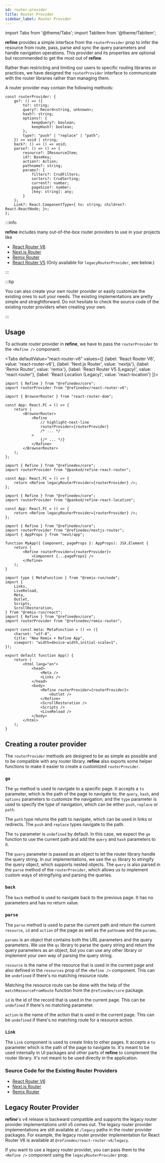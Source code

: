 ```yaml
---
id: router-provider
title: Router Provider
sidebar_label: Router Provider
---
```


import Tabs from '@theme/Tabs';
import TabItem from '@theme/TabItem';

**refine** provides a simple interface from the `routerProvider` prop to infer the resource from route, pass, parse and sync the query parameters and handle navigation operations. This provider and its properties are optional but recommended to get the most out of **refine**.

Rather than restricting and limiting our users to specific routing libraries or practices, we have designed the `routerProvider` interface to communicate with the router libraries rather than managing them.

A router provider may contain the following methods:

```tsx
const routerProvider: {
    go?: () => ({
        to?: string;
        query?: Record<string, unknown>;
        hash?: string;
        options?: {
            keepQuery?: boolean;
            keepHash?: boolean;
        };
        type?: "push" | "replace" | "path";
    }) => void | string;
    back?: () => () => void;
    parse?: () => () => {
        resource?: IResourceItem;
        id?: BaseKey;
        action?: Action;
        pathname?: string;
        params?: {
            filters?: CrudFilters;
            sorters?: CrudSorting;
            current?: number;
            pageSize?: number;
            [key: string]: any;
        }
    };
    Link?: React.ComponentType<{ to: string; children?: React.ReactNode; }>;
};
```

:::info

**refine** includes many out-of-the-box router providers to use in your projects like

-   [React Router V6][react-router-v6]
-   [Next.js Router][nextjs-router]
-   [Remix Router][remix-router]
-   [React Router V5][react-router-v5] (Only available for `legacyRouterProvider`, see below.)

:::

:::tip

You can also create your own router provider or easily customize the existing ones to suit your needs. The existing implementations are pretty simple and straightforward. Do not hesitate to check the source code of the existing router providers when creating your own.

:::

## Usage

To activate router provider in **refine**, we have to pass the `routerProvider` to the `<Refine />` component:

<Tabs
defaultValue="react-router-v6"
values={[
{label: 'React Router V6', value: 'react-router-v6'},
{label: 'Next.js Router', value: 'nextjs'},
{label: 'Remix Router', value: 'remix'},
{label: 'React Router V5 (Legacy)', value: 'react-router'},
{label: 'React Location (Legacy)', value: 'react-location'}
]}>
<TabItem value="react-router-v6">

```tsx title="App.tsx"
import { Refine } from "@refinedev/core";
import routerProvider from "@refinedev/react-router-v6";

import { BrowserRouter } from "react-router-dom";

const App: React.FC = () => {
    return (
        <BrowserRouter>
            <Refine
                // highlight-next-line
                routerProvider={routerProvider}
                /* ... */
            >
                {/* ... */}
            </Refine>
        </BrowserRouter>
    );
};
```

</TabItem>
<TabItem value="react-router">

```tsx title="App.tsx"
import { Refine } from "@refinedev/core";
import routerProvider from "@pankod/refine-react-router";

const App: React.FC = () => {
    return <Refine legacyRouterProvider={routerProvider} />;
};
```

</TabItem>
<TabItem value="react-location">

```tsx title="App.tsx"
import { Refine } from "@refinedev/core";
import routerProvider from "@pankod/refine-react-location";

const App: React.FC = () => {
    return <Refine legacyRouterProvider={routerProvider} />;
};
```

</TabItem>
<TabItem value="nextjs">

```tsx title="pages/_app.tsx"
import { Refine } from "@refinedev/core";
import routerProvider from "@refinedev/nextjs-router";
import { AppProps } from "next/app";

function MyApp({ Component, pageProps }: AppProps): JSX.Element {
    return (
        <Refine routerProvider={routerProvider}>
            <Component {...pageProps} />
        </Refine>
    );
}
```

  </TabItem>
<TabItem value="remix">

```tsx title="app/root.tsx"
import type { MetaFunction } from "@remix-run/node";
import {
    Links,
    LiveReload,
    Meta,
    Outlet,
    Scripts,
    ScrollRestoration,
} from "@remix-run/react";
import { Refine } from "@refinedev/core";
import routerProvider from "@refinedev/remix-router";

export const meta: MetaFunction = () => ({
    charset: "utf-8",
    title: "New Remix + Refine App",
    viewport: "width=device-width,initial-scale=1",
});

export default function App() {
    return (
        <html lang="en">
            <head>
                <Meta />
                <Links />
            </head>
            <body>
                <Refine routerProvider={routerProvider}>
                    <Outlet />
                </Refine>
                <ScrollRestoration />
                <Scripts />
                <LiveReload />
            </body>
        </html>
    );
}
```

</TabItem>
</Tabs>

## Creating a router provider

The `routerProvider` methods are designed to be as simple as possible and to be compatible with any router library. **refine** also exports some helper functions to make it easier to create a customized `routerProvider`.

### `go`

The `go` method is used to navigate to a specific page. It accepts a `to` parameter, which is the path of the page to navigate to; the `query`, `hash`, and `options` parameters to customize the navigation; and the `type` parameter is used to specify the type of navigation, which can be either `push`, `replace` or `path`.

The `path` type returns the path to navigate, which can be used in links or redirects. The `push` and `replace` types navigate to the path.

The `to` parameter is `undefined` by default. In this case, we expect the `go` function to use the current path and add the `query` and `hash` parameters to it.

The `query` parameter is passed as an object to let the router library handle the query string. In our implementations, we use the `qs` library to stringify the query object, which supports nested objects. The `query` is also parsed in the `parse` method of the `routerProvider`, which allows us to implement custom ways of stringifying and parsing the queries.

### `back`

The `back` method is used to navigate back to the previous page. It has no parameters and has no return value.

### `parse`

The `parse` method is used to parse the current path and return the current `resource`, `id` and `action` of the page as well as the `pathname` and the `params`.

`params` is an object that contains both the URL parameters and the query parameters. We use the `qs` library to parse the query string and return the query parameters as an object, but you can use any other library or implement your own way of parsing the query string.

`resource` is the name of the resource that is used in the current page and also defined in the `resources` prop of the `<Refine />` component. This can be `undefined` if there's no matching resource route.

Matching the resource route can be done with the help of the `matchResourceFromRoute` function from the `@refinedev/core` package.

`id` is the id of the record that is used in the current page. This can be `undefined` if there's no matching parameter.

`action` is the name of the action that is used in the current page. This can be `undefined` if there's no matching route for a resource action.

### `Link`

The `Link` component is used to create links to other pages. It accepts a `to` parameter which is the path of the page to navigate to. It's meant to be used internally in UI packages and other parts of **refine** to complement the router library. It's not meant to be used directly in the application.

### Source Code for the Existing Router Providers

-   [React Router V6](https://github.com/refinedev/refine/blob/master/packages/react-router-v6/src/bindings.tsx)
-   [Next.js Router](https://github.com/refinedev/refine/blob/master/packages/nextjs-router/src/pages/bindings.tsx)
-   [Remix Router](https://github.com/refinedev/refine/blob/master/packages/remix/src/bindings.tsx)

## Legacy Router Provider

**refine**'s v4 release is backward compatible and supports the legacy router provider implementations until v5 comes out. The legacy router provider implementations are still available at `/legacy` paths in the router provider packages. For example, the legacy router provider implementation for React Router V6 is available at `@refinedev/react-router-v6/legacy`.

If you want to use a legacy router provider, you can pass them to the `<Refine />` component using the `legacyRouterProvider` prop.

[react-router-v5]: https://github.com/refinedev/refine/tree/master/packages/react-router
[react-router-v6]: https://github.com/refinedev/refine/tree/master/packages/react-router-v6
[nextjs-router]: https://github.com/refinedev/refine/tree/master/packages/nextjs-router
[remix-router]: https://github.com/refinedev/refine/tree/master/packages/remix

